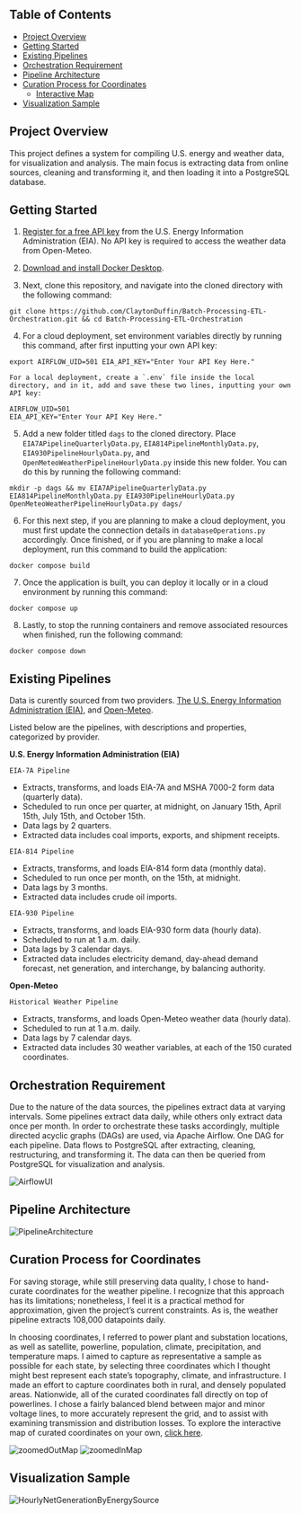 ## Table of Contents
+ [Project Overview](#proove)
+ [Getting Started](#getsta)
+ [Existing Pipelines](#exipip)
+ [Orchestration Requirement](#orcreq)
+ [Pipeline Architecture](#piparc)
+ [Curation Process for Coordinates](#curpro)
    + [Interactive Map](https://rawcdn.githack.com/ClaytonDuffin/Batch-Processing-ETL-Orchestration/a25225658ecbb9f0b749a2daf3422f3fb0ae3242/interactiveMapCuratedCoordinates.html)
+ [Visualization Sample](#vissam)

## Project Overview <a name = "proove"></a>

This project defines a system for compiling U.S. energy and weather data, for visualization and analysis. The main focus is extracting data from online sources, cleaning and transforming it, and then loading it into a PostgreSQL database.

## Getting Started <a name = "getsta"></a>

1. [Register for a free API key](https://www.eia.gov/opendata/register.php) from the U.S. Energy Information Administration (EIA). No API key is required to access the weather data from Open-Meteo.

2. [Download and install Docker Desktop](https://docs.docker.com/desktop/?_gl=1*1259ys3*_gcl_au*MTY5MTg5ODA4NS4xNzM5ODYyOTQz*_ga*OTQyOTY1NzAzLjE3Mzk4NTE5Nzk.*_ga_XJWPQMJYHQ*MTc0MTEwMzgzNC43LjEuMTc0MTEwMzkzNi40OS4wLjA.).

3. Next, clone this repository, and navigate into the cloned directory with the following command:
```
git clone https://github.com/ClaytonDuffin/Batch-Processing-ETL-Orchestration.git && cd Batch-Processing-ETL-Orchestration
```

4. For a cloud deployment, set environment variables directly by running this command, after first inputting your own API key:
```
export AIRFLOW_UID=501 EIA_API_KEY="Enter Your API Key Here."
```

    For a local deployment, create a `.env` file inside the local directory, and in it, add and save these two lines, inputting your own API key:
```
AIRFLOW_UID=501
EIA_API_KEY="Enter Your API Key Here."
```

5. Add a new folder titled `dags` to the cloned directory. Place `EIA7APipelineQuarterlyData.py`, `EIA814PipelineMonthlyData.py`, `EIA930PipelineHourlyData.py`, and `OpenMeteoWeatherPipelineHourlyData.py` inside this new folder. You can do this by running the following command:
```
mkdir -p dags && mv EIA7APipelineQuarterlyData.py EIA814PipelineMonthlyData.py EIA930PipelineHourlyData.py OpenMeteoWeatherPipelineHourlyData.py dags/
``` 

6. For this next step, if you are planning to make a cloud deployment, you must first update the connection details in `databaseOperations.py` accordingly. Once finished, or if you are planning to make a local deployment, run this command to build the application:
```
docker compose build
```

7. Once the application is built, you can deploy it locally or in a cloud environment by running this command:
```
docker compose up
```

8. Lastly, to stop the running containers and remove associated resources when finished, run the following command:
```
docker compose down
```

## Existing Pipelines <a name = "exipip"></a>

Data is curently sourced from two providers. [The U.S. Energy Information Administration (EIA)](https://www.eia.gov/opendata/), and [Open-Meteo](https://open-meteo.com/en/docs/historical-weather-api).

Listed below are the pipelines, with descriptions and properties, categorized by provider.

**U.S. Energy Information Administration (EIA)**

`EIA-7A Pipeline`
  * Extracts, transforms, and loads EIA-7A and MSHA 7000-2 form data (quarterly data).
  * Scheduled to run once per quarter, at midnight, on January 15th, April 15th, July 15th, and October 15th.
  * Data lags by 2 quarters.
  * Extracted data includes coal imports, exports, and shipment receipts.

`EIA-814 Pipeline`
  * Extracts, transforms, and loads EIA-814 form data (monthly data). 
  * Scheduled to run once per month, on the 15th, at midnight.
  * Data lags by 3 months.
  * Extracted data includes crude oil imports.

`EIA-930 Pipeline`
  * Extracts, transforms, and loads EIA-930 form data (hourly data).
  * Scheduled to run at 1 a.m. daily.
  * Data lags by 3 calendar days.
  * Extracted data includes electricity demand, day-ahead demand forecast, net generation, and interchange, by balancing authority.

**Open-Meteo**

`Historical Weather Pipeline`
  * Extracts, transforms, and loads Open-Meteo weather data (hourly data).
  * Scheduled to run at 1 a.m. daily. 
  * Data lags by 7 calendar days.
  * Extracted data includes 30 weather variables, at each of the 150 curated coordinates. 

## Orchestration Requirement <a name = "orcreq"></a>

Due to the nature of the data sources, the pipelines extract data at varying intervals. Some pipelines extract data daily, while others only extract data once per month. In order to orchestrate these tasks accordingly, multiple directed acyclic graphs (DAGs) are used, via Apache Airflow. One DAG for each pipeline. Data flows to PostgreSQL after extracting, cleaning, restructuring, and transforming it. The data can then be queried from PostgreSQL for visualization and analysis.

![AirflowUI](https://github.com/user-attachments/assets/44005c02-ca52-403b-928c-8d43808eb752)

## Pipeline Architecture <a name = "piparc"></a>
![PipelineArchitecture](https://github.com/user-attachments/assets/c2f5e4c0-cd6e-44a9-92b2-d0dca3a756e4)

## Curation Process for Coordinates <a name = "curpro"></a>

For saving storage, while still preserving data quality, I chose to hand-curate coordinates for the weather pipeline. I recognize that this approach has its limitations; nonetheless, I feel it is a practical method for approximation, given the project’s current constraints. As is, the weather pipeline extracts 108,000 datapoints daily.

In choosing coordinates, I referred to power plant and substation locations, as well as satellite, powerline, population, climate, precipitation, and temperature maps. I aimed to capture as representative a sample as possible for each state, by selecting three coordinates which I thought might best represent each state’s topography, climate, and infrastructure. I made an effort to capture coordinates both in rural, and densely populated areas. Nationwide, all of the curated coordinates fall directly on top of powerlines. I chose a fairly balanced blend between major and minor voltage lines, to more accurately represent the grid, and to assist with examining transmission and distribution losses. To explore the interactive map of curated coordinates on your own, [click here](https://rawcdn.githack.com/ClaytonDuffin/Batch-Processing-ETL-Orchestration/a25225658ecbb9f0b749a2daf3422f3fb0ae3242/interactiveMapCuratedCoordinates.html).

![zoomedOutMap](https://github.com/user-attachments/assets/40ea1617-c528-4acc-ac98-5070a7f140f6)
![zoomedInMap](https://github.com/user-attachments/assets/24eafd63-a3a7-45d3-82fa-a4d0d752978f)

## Visualization Sample <a name = "vissam"></a>
![HourlyNetGenerationByEnergySource](https://github.com/user-attachments/assets/faea6447-a6e9-48b6-ab4d-0c27a510f207)
